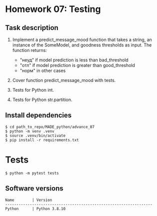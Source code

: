 # Homework 07: Testing

## Task description

1. Implement a predict_message_mood function that takes a 
string, an instance of the SomeModel, 
and goodness thresholds as input. The function returns:

   * "неуд" if model prediction is less than bad_threshold
   * "отл" if model prediction is greater than good_threshold
   * "норм" in other cases

2. Cover function predict_message_mood with tests.
3. Tests for Python int.
4. Tests for Python str.partition.

## Install dependencies
```commandline
$ cd path_to_repo/MADE_python/advance_07
$ python -m venv .venv
$ source .venv/bin/activate
$ pip install -r requirements.txt
```

# Tests

```commandline
$ python -m pytest tests
```


## Software versions
```
Name        | Version
------------------------------------------------------------------
Python      | Python 3.8.10 
```
